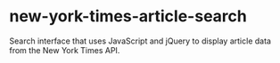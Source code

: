 # new-york-times-article-search
Search interface that uses JavaScript and jQuery to display article data from the New York Times API.
